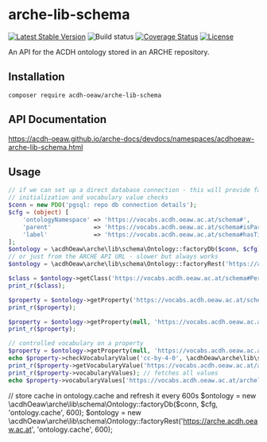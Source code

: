 # arche-lib-schema

[![Latest Stable Version](https://poser.pugx.org/acdh-oeaw/arche-lib-schema/v/stable)](https://packagist.org/packages/acdh-oeaw/arche-lib-schema)
![Build status](https://github.com/acdh-oeaw/arche-lib-schema/workflows/phpunit/badge.svg?branch=master)
[![Coverage Status](https://coveralls.io/repos/github/acdh-oeaw/arche-lib-schema/badge.svg?branch=master)](https://coveralls.io/github/acdh-oeaw/arche-lib-schema?branch=master)
[![License](https://poser.pugx.org/acdh-oeaw/arche-lib-schema/license)](https://packagist.org/packages/acdh-oeaw/arche-lib-schema)


An API for the ACDH ontology stored in an ARCHE repository.

## Installation

`composer require acdh-oeaw/arche-lib-schema`

## API Documentation

https://acdh-oeaw.github.io/arche-docs/devdocs/namespaces/acdhoeaw-arche-lib-schema.html

## Usage

```php
// if we can set up a direct database connection - this will provide faster 
// initialization and vocabulary value checks
$conn = new PDO('pgsql: repo db connection details');
$cfg = (object) [
    'ontologyNamespace' => 'https://vocabs.acdh.oeaw.ac.at/schema#',
    'parent'            => 'https://vocabs.acdh.oeaw.ac.at/schema#isPartOf',
    'label'             => 'https://vocabs.acdh.oeaw.ac.at/schema#hasTitle',
];
$ontology = \acdhOeaw\arche\lib\schema\Ontology::factoryDb($conn, $cfg);
// or just from the ARCHE API URL - slower but always works
$ontology = \acdhOeaw\arche\lib\schema\Ontology::factoryRest('https://arche.acdh.oeaw.ac.at');

$class = $ontology->getClass('https://vocabs.acdh.oeaw.ac.at/schema#Person');
print_r($class);

$property = $ontology->getProperty('https://vocabs.acdh.oeaw.ac.at/schema#RepoObject', 'https://vocabs.acdh.oeaw.ac.at/schema#hasContact');
print_r($property);

$property = $ontology->getProperty(null, 'https://vocabs.acdh.oeaw.ac.at/schema#hasContact');
print_r($property);

// controlled vocabulary on a property
$property = $ontology->getProperty(null, 'https://vocabs.acdh.oeaw.ac.at/schema#hasLicense');
echo $property->checkVocabularyValue('cc-by-4-0', \acdhOeaw\arche\lib\schema\Ontology::VOCABSVALUE_ALL); // doesn't fetch  all vocabulary values
print_r($property->getVocabularyValue('https://vocabs.acdh.oeaw.ac.at/archelicenses/cc-by-4-0')); // doesn't fetch  all vocabulary values
print_r($property->vocabularyValues); // fetches all values
echo $property->vocabularyValues['https://vocabs.acdh.oeaw.ac.at/archelicenses/cc-by-4-0']->getLabel('de'); // fetches all values first if they aren't loaded yet
```

// store cache in ontology.cache and refresh it every 600s
$ontology = new \acdhOeaw\arche\lib\schema\Ontology::factoryDb($conn, $cfg, 'ontology.cache', 600);
$ontology = new \acdhOeaw\arche\lib\schema\Ontology::factoryRest('https://arche.acdh.oeaw.ac.at', 'ontology.cache', 600);

